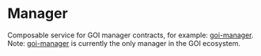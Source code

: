 # Manager

Composable service for GOI manager contracts, for example: [goi-manager](../goi-manager).  Note: [goi-manager](../goi-manager) is currently the only manager in the GOI ecosystem.